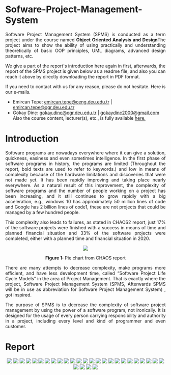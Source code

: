 # Sofware-Project-Management-System
<p align="justify">Software Project Management System (SPMS) is conducted as a term project under the course named <strong> Object Oriented Analysis and Design</strong>The project aims to show the ability of  using practically and understanding theoretically of basic OOP principles, UML diagrams, advanced design patterns, etc.</p>

We give a part of the report's introduction here again in first, afterwards, the report of the SPMS project is given below as a readme file, and also you can reach it above by directly downloading the report in PDF format.</p>

If you need to contact with us for any reason, please do not hesitate. Here is our e-mails.
- Emircan Tepe: emircan.tepe@ceng.deu.edu.tr | emircan.tepe@ogr.deu.edu.tr
- Gökay Dinç: gokay.dinc@ogr.deu.edu.tr | gokaydinc2000@gmail.com
Also the course content, lecturer(s), etc., is fully available [here.](https://debis.deu.edu.tr/ders-katalog/2021-2022/eng/en_1210_1210_4077.html) 

# Introduction
<p align="justify">Software programs are nowadays everywhere where it can give a solution, quickness, easiness and even sometimes intelligence. In the first phase of software programs in history, the programs are limited (Throughout the report, bold texts are used to refer to keywords.) and low in means of complexity because of the hardware limitations and discoveries that were not made yet. It has been rapidly improving and taking place nearly everywhere. As a natural result of this improvement, the complexity of software programs and the number of people working on a project has been increasing, and it still continues to grow rapidly with a big acceleration, e.g., windows 10 has approximately 50 million lines of code and Google has 2 billion lines of code1, these are not projects that could be managed by a few hundred people.</p>

<p align="justify">This complexity also leads to failures, as stated in CHAOS2 report, just 17% of the software projects were finished with a success in means of time and planned financial situation and 33% of the software projects were completed, either with a planned time and financial situation in 2020.</p>
<p align="center"><img src="https://user-images.githubusercontent.com/73601642/171600263-28391bb4-6618-449f-8832-de13eb59136e.png"></p>
<p align="center"> <strong>Figure 1:</strong> Pie chart from CHAOS report</p>

<p align="justify">There are many attempts to decrease complexity, make programs more efficient, and have less development time, called “Software Project Life Cycle Models” in the area of Project Management. That is exactly where the project, Software Project Management System (SPMS, Afterwards SPMS will be in use as abbreviation for Software Project Management System) , got inspired.</p>
<p align="justify">The purpose of SPMS is to decrease the complexity of software project management by using the power of a software program, not ironically. It is designed for the usage of every person carrying responsibility and authority in a project, including every level and kind of programmer and even customer.</p>

# Report
<p align="center">
<img src="https://user-images.githubusercontent.com/73601642/171598675-6bcbe365-5b98-4331-a951-86766e9b284f.png">
<img src="https://user-images.githubusercontent.com/73601642/171598258-790db236-91df-4af8-8f29-f425c07406a3.png">
<img src="https://user-images.githubusercontent.com/73601642/171598281-8a42d322-5443-4175-a3bb-7120a36a2f5d.png">
<img src="https://user-images.githubusercontent.com/73601642/171598291-b67db7f1-7156-4cd5-ba2f-dc636f05e9ab.png">
<img src="https://user-images.githubusercontent.com/73601642/171598298-3c0c6500-f481-4afb-9503-415534c5b853.png">
<img src="https://user-images.githubusercontent.com/73601642/171598303-ee35dc50-21b6-4657-9d73-4a96688a573c.png">
<img src="https://user-images.githubusercontent.com/73601642/171598312-cbd20038-3391-43c0-9614-2dc2814109b9.png">

<img src="https://user-images.githubusercontent.com/73601642/171598318-9d4ef2e8-3f0f-400a-adfd-ec52d96425b8.png">
<img src="https://user-images.githubusercontent.com/73601642/171598331-b1a1f7a8-b062-4773-8a3d-c91430e66eac.png">
<img src="https://user-images.githubusercontent.com/73601642/171598337-a9e3da7f-8c46-4236-ba52-b36395028b8e.png">
<img src="https://user-images.githubusercontent.com/73601642/171598350-ad065869-9787-4d9c-8fb8-37953e602092.png">
<img src="https://user-images.githubusercontent.com/73601642/171598356-3817e777-5189-4747-96de-ed2f260d5efa.png">
  
<img src="https://user-images.githubusercontent.com/73601642/171598371-c9933a28-6751-491e-baa7-26397c7618a4.png">
<img src="https://user-images.githubusercontent.com/73601642/171598376-6e3e20e9-024c-4677-bb9a-6dadb7369a24.png">
<img src="https://user-images.githubusercontent.com/73601642/171598384-2f690b98-2446-4947-9214-48a1bd6fedc0.png">

<img src="https://user-images.githubusercontent.com/73601642/171598390-a5ba061d-b378-4ba0-829f-fb4f07359feb.png">
<img src="https://user-images.githubusercontent.com/73601642/171598400-eda46baa-e798-418e-b5c9-c8230c0ebf85.png">
<img src="https://user-images.githubusercontent.com/73601642/171598414-a3c747aa-050e-4dec-a6bc-4f6bd8c6a2ed.png">
<img src="https://user-images.githubusercontent.com/73601642/171598429-20f24a50-4947-4891-8676-11d329ea92d0.png">

<img src="https://user-images.githubusercontent.com/73601642/171598436-e6cf4adc-663b-4602-b2af-5ffa112edadb.png">
<img src="https://user-images.githubusercontent.com/73601642/171598445-b8dbfa11-ebc7-464b-8c2c-fdfa319eec02.png">
<img src="https://user-images.githubusercontent.com/73601642/171598451-38cd2114-46eb-437d-a1c2-120fea8a6a12.png">
<img src="https://user-images.githubusercontent.com/73601642/171598461-cbbd7f2d-a528-491c-b9eb-b21bf2e94a5e.png">

<img src="https://user-images.githubusercontent.com/73601642/171598470-7c2508de-8015-43a7-8157-74002fb21c6f.png">
<img src="https://user-images.githubusercontent.com/73601642/171598475-cabfb96b-a01d-410c-bd49-5f759d3b4e4e.png">
<img src="https://user-images.githubusercontent.com/73601642/171598481-d280c71c-daa9-4828-aff9-fc92cf93aba1.png">
<img src="https://user-images.githubusercontent.com/73601642/171598489-82bcc989-591a-495c-91d8-a4ab0853f990.png">

<img src="https://user-images.githubusercontent.com/73601642/171598509-78f1d06c-00cc-4167-b9d1-ce68c556efb6.png">
<img src="https://user-images.githubusercontent.com/73601642/171598523-3ac6eeb6-d673-45a0-a012-1a18f3a925fa.png">
</p>
